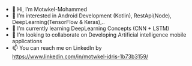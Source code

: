 - 👋 Hi, I’m Motwkel-Mohammed
- 👀 I’m interested in Android Development (Kotlin), RestApi(Node), DeepLearning(TensorFlow & Keras),..
- 🌱 I’m currently learning DeepLearning Concepts (CNN + LSTM)
- 💞️ I’m looking to collaborate on Developing Artificial intelligence mobile applications
- 📫 You can reach me on LinkedIn by https://www.linkedin.com/in/motwkel-idris-1b73b3159/

<!---
Motwkel-Mohammed/Motwkel-Mohammed is a ✨ special ✨ repository because its `README.md` (this file) appears on your GitHub profile.
You can click the Preview link to take a look at your changes.
--->
